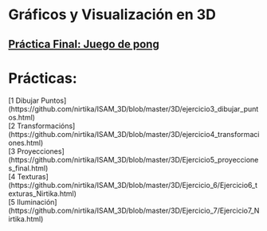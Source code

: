 # Gráficos y Visualización en 3D
## [Práctica Final: Juego de pong](https://github.com/nirtika/ISAM_3D/blob/master/3D/Practica%20Final/Practica_Final_Nirtika.html) 

<h1> Prácticas: </h1>
            [1 Dibujar Puntos](https://github.com/nirtika/ISAM_3D/blob/master/3D/ejercicio3_dibujar_puntos.html)<br>
            [2 Transformacións](https://github.com/nirtika/ISAM_3D/blob/master/3D/ejercicio4_transformaciones.html)<br>
            [3 Proyecciones](https://github.com/nirtika/ISAM_3D/blob/master/3D/Ejercicio5_proyecciones_final.html)<br>
            [4 Texturas](https://github.com/nirtika/ISAM_3D/blob/master/3D/Ejercicio_6/Ejercicio6_texturas_Nirtika.html)<br>
            [5 Iluminación](https://github.com/nirtika/ISAM_3D/blob/master/3D/Ejercicio_7/Ejercicio7_Nirtika.html)

